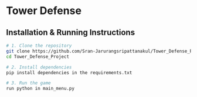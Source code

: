 # Tower Defense

## Installation & Running Instructions

```bash
# 1. Clone the repository
git clone https://github.com/Sran-Jarurangsripattanakul/Tower_Defense_Project.git
cd Tower_Defense_Project

# 2. Install dependencies
pip install dependencies in the requirements.txt

# 3. Run the game
run python in main_menu.py
